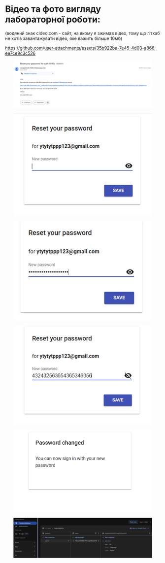 # Відео та фото вигляду лабораторної роботи:
(водяний знак cideo.com - сайт, на якому я зжимав відео, тому що гітхаб не хотів завантажувати відео, яке важить більше 10мб)


https://github.com/user-attachments/assets/35b922ba-7e45-4d03-a866-ee7ce9c3c526


<p align="center">
 <img width="450px" src="1.png" alt="qr"/>
</p>

<p align="center">
 <img width="450px" src="2.png" alt="qr"/>
</p>

<p align="center">
 <img width="450px" src="3.png" alt="qr"/>
</p>

<p align="center">
 <img width="450px" src="4.png" alt="qr"/>
</p>

<p align="center">
 <img width="450px" src="5.png" alt="qr"/>
</p>

<p align="center">
 <img width="450px" src="6.png" alt="qr"/>
</p>
